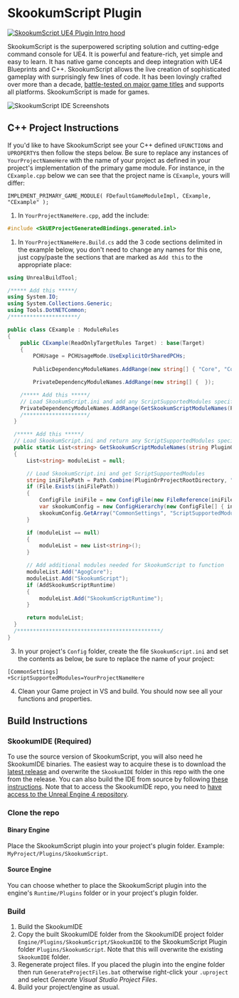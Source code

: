 # SkookumScript Plugin
[![SkookumScript UE4 Plugin Intro hood](https://i.vimeocdn.com/filter/overlay?src0=https%3A%2F%2Fi.vimeocdn.com%2Fvideo%2F527429587_640.jpg&src1=http%3A%2F%2Ff.vimeocdn.com%2Fp%2Fimages%2Fcrawler_play.png)](https://vimeo.com/133828708 "SkookumScript UE4 Plugin Intro - Click to Watch!")

SkookumScript is the superpowered scripting solution and cutting-edge command console for UE4. It is powerful and feature-rich, yet simple and easy to learn. It has native game concepts and deep integration with UE4 Blueprints and C++. SkookumScript allows the live creation of sophisticated gameplay with surprisingly few lines of code. It has been lovingly crafted over more than a decade, [battle-tested on major game titles](http://skookumscript.com/about/#sleeping-dogs) and supports all platforms. SkookumScript is made for games.

![SkookumScript IDE Screenshots](http://skookumscript.com/images/galleries/Screens.png)

## C++ Project Instructions
If you'd like to have SkookumScript see your C++ defined `UFUNCTION`s and `UPROPERTY`s then follow the steps below. Be sure to replace any instances of `YourProjectNameHere` with the name of your project as defined in your project's implementation of the primary game module. For instance, in the `CExample.cpp` below we can see that the project name is `CExample`, yours will differ:

```
IMPLEMENT_PRIMARY_GAME_MODULE( FDefaultGameModuleImpl, CExample, "CExample" );
```

1. In `YourProjectNameHere.cpp`, add the include:

```c++
#include <SkUEProjectGeneratedBindings.generated.inl>
```

1. In `YourProjectNameHere.Build.cs` add the 3 code sections delimited in the example below, you don't need to change any names for this one, just copy/paste the sections that are marked as `Add this` to the appropriate place:

```C#
using UnrealBuildTool;

/***** Add this *****/
using System.IO;
using System.Collections.Generic;
using Tools.DotNETCommon;
/*********************/

public class CExample : ModuleRules
{
	public CExample(ReadOnlyTargetRules Target) : base(Target)
	{
		PCHUsage = PCHUsageMode.UseExplicitOrSharedPCHs;
	
		PublicDependencyModuleNames.AddRange(new string[] { "Core", "CoreUObject", "Engine", "InputCore" });

		PrivateDependencyModuleNames.AddRange(new string[] {  });

    /***** Add this *****/
    // Load SkookumScript.ini and add any ScriptSupportedModules specified to the list of PrivateDependencyModuleNames
    PrivateDependencyModuleNames.AddRange(GetSkookumScriptModuleNames(Path.Combine(ModuleDirectory, "../..")));
    /********************/
  }

  /***** Add this *****/
  // Load SkookumScript.ini and return any ScriptSupportedModules specified
  public static List<string> GetSkookumScriptModuleNames(string PluginOrProjectRootDirectory, bool AddSkookumScriptRuntime = true)
  {
      List<string> moduleList = null;

      // Load SkookumScript.ini and get ScriptSupportedModules
      string iniFilePath = Path.Combine(PluginOrProjectRootDirectory, "Config/SkookumScript.ini");
      if (File.Exists(iniFilePath))
      {
          ConfigFile iniFile = new ConfigFile(new FileReference(iniFilePath), ConfigLineAction.Add);
          var skookumConfig = new ConfigHierarchy(new ConfigFile[] { iniFile });
          skookumConfig.GetArray("CommonSettings", "ScriptSupportedModules", out moduleList);
      }

      if (moduleList == null)
      {
          moduleList = new List<string>();
      }

      // Add additional modules needed for SkookumScript to function
      moduleList.Add("AgogCore");
      moduleList.Add("SkookumScript");
      if (AddSkookumScriptRuntime)
      {
          moduleList.Add("SkookumScriptRuntime");
      }

      return moduleList;
  }
  /*********************************************/
}
```

3. In your project's `Config` folder, create the file `SkookumScript.ini` and set the contents as below, be sure to replace the name of your project:

```
[CommonSettings]
+ScriptSupportedModules=YourProjectNameHere
```

4. Clean your Game project in VS and build. You should now see all your functions and properties.

## Build Instructions

### SkookumIDE (Required)
To use the source version of SkookumScript, you will also need he SkookumIDE binaries. The easiest way to acquire these is to download the [latest release](https://github.com/EpicSkookumScript/SkookumScript-Plugin/releases) and overwrite the `SkookumIDE` folder in this repo with the one from the release. You can also build the IDE from source by following [these instructions](https://github.com/EpicSkookumScript/SkookumIDE). Note that to access the SkookumIDE repo, you need to [have access to the Unreal Engine 4 repository](https://www.unrealengine.com/en-US/ue4-on-github).

### Clone the repo
#### Binary Engine
Place the SkookumScript plugin into your project's plugin folder. Example: `MyProject/Plugins/SkookumScript`.

#### Source Engine
You can choose whether to place the SkookumScript plugin into the engine's `Runtime/Plugins` folder or in your project's plugin folder.

### Build
1. Build the SkookumIDE
2. Copy the built SkookumIDE folder from the SkookumIDE project folder `Engine/Plugins/SkookumScript/SkookumIDE` to the SkookumScript Plugin folder `Plugins/SkookumScript`. Note that this will overwrite the existing `SkookumIDE` folder.
3. Regenerate project files. If you placed the plugin into the engine folder then run `GenerateProjectFiles.bat` otherwise right-click your `.uproject` and select *Generate Visual Studio Project Files*.
4. Build your project/engine as usual.
